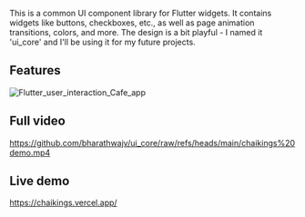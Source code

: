 <!--
This README describes the package. If you publish this package to pub.dev,
this README's contents appear on the landing page for your package.

For information about how to write a good package README, see the guide for
[writing package pages](https://dart.dev/tools/pub/writing-package-pages).

For general information about developing packages, see the Dart guide for
[creating packages](https://dart.dev/guides/libraries/create-packages)
and the Flutter guide for
[developing packages and plugins](https://flutter.dev/to/develop-packages).
-->

This is a common UI component library for Flutter widgets. It contains widgets like buttons, checkboxes, etc., as well as page animation transitions, colors, and more. The design is a bit playful - I named it 'ui_core' and I'll be using it for my future projects.

## Features

![Flutter_user_interaction_Cafe_app](https://github.com/user-attachments/assets/932219ac-c3cb-4a11-97d5-098ec887c470)


## Full video

https://github.com/bharathwajv/ui_core/raw/refs/heads/main/chaikings%20demo.mp4


## Live demo

https://chaikings.vercel.app/
